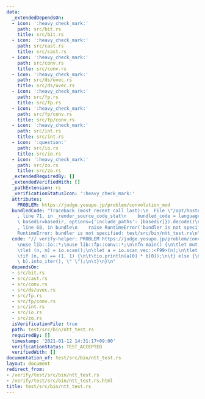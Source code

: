 ```yaml
---
data:
  _extendedDependsOn:
  - icon: ':heavy_check_mark:'
    path: src/bit.rs
    title: src/bit.rs
  - icon: ':heavy_check_mark:'
    path: src/cast.rs
    title: src/cast.rs
  - icon: ':heavy_check_mark:'
    path: src/conv.rs
    title: src/conv.rs
  - icon: ':heavy_check_mark:'
    path: src/ds/uvec.rs
    title: src/ds/uvec.rs
  - icon: ':heavy_check_mark:'
    path: src/fp.rs
    title: src/fp.rs
  - icon: ':heavy_check_mark:'
    path: src/fp/conv.rs
    title: src/fp/conv.rs
  - icon: ':heavy_check_mark:'
    path: src/int.rs
    title: src/int.rs
  - icon: ':question:'
    path: src/io.rs
    title: src/io.rs
  - icon: ':heavy_check_mark:'
    path: src/zo.rs
    title: src/zo.rs
  _extendedRequiredBy: []
  _extendedVerifiedWith: []
  _pathExtension: rs
  _verificationStatusIcon: ':heavy_check_mark:'
  attributes:
    PROBLEM: https://judge.yosupo.jp/problem/convolution_mod
  bundledCode: "Traceback (most recent call last):\n  File \"/opt/hostedtoolcache/Python/3.9.1/x64/lib/python3.9/site-packages/onlinejudge_verify/documentation/build.py\"\
    , line 71, in _render_source_code_stat\n    bundled_code = language.bundle(stat.path,\
    \ basedir=basedir, options={'include_paths': [basedir]}).decode()\n  File \"/opt/hostedtoolcache/Python/3.9.1/x64/lib/python3.9/site-packages/onlinejudge_verify/languages/user_defined.py\"\
    , line 68, in bundle\n    raise RuntimeError('bundler is not specified: {}'.format(path.as_posix()))\n\
    RuntimeError: bundler is not specified: test/src/bin/ntt_test.rs\n"
  code: "// verify-helper: PROBLEM https://judge.yosupo.jp/problem/convolution_mod\n\
    \nuse lib::io::*;\nuse lib::fp::conv::*;\n\nfn main() {\n\tlet mut io = IO::new();\n\
    \tlet (n, m) = io.scan();\n\tlet a = io.scan_vec::<F99>(n);\n\tlet b = io.scan_vec::<F99>(m);\n\
    \tif (n, m) == (1, 1) {\n\t\tio.println(a[0] * b[0]);\n\t} else {\n\t\tio.iterln(Conv::conv(a,\
    \ b).into_iter(), \" \");\n\t}\n}\n"
  dependsOn:
  - src/bit.rs
  - src/cast.rs
  - src/conv.rs
  - src/ds/uvec.rs
  - src/fp.rs
  - src/fp/conv.rs
  - src/int.rs
  - src/io.rs
  - src/zo.rs
  isVerificationFile: true
  path: test/src/bin/ntt_test.rs
  requiredBy: []
  timestamp: '2021-01-12 14:31:17+09:00'
  verificationStatus: TEST_ACCEPTED
  verifiedWith: []
documentation_of: test/src/bin/ntt_test.rs
layout: document
redirect_from:
- /verify/test/src/bin/ntt_test.rs
- /verify/test/src/bin/ntt_test.rs.html
title: test/src/bin/ntt_test.rs
---
```

